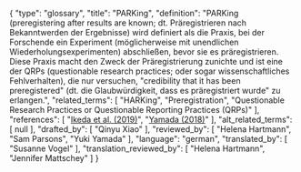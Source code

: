 {
    "type": "glossary",
    "title": "PARKing",
    "definition": "PARKing (preregistering after results are known; dt. Präregistrieren nach Bekanntwerden der Ergebnisse) wird definiert als die Praxis, bei der Forschende ein Experiment (möglicherweise mit unendlichen Wiederholungsexperimenten) abschließen, bevor sie es präregistrieren. Diese Praxis macht den Zweck der Präregistrierung zunichte und ist eine der QRPs (questionable research practices; oder sogar wissenschaftliches Fehlverhalten), die nur versuchen, \"credibility that it has been preregistered\" (dt. die Glaubwürdigkeit, dass es präregistriert wurde\" zu erlangen.",
    "related_terms": [
        "HARKing",
        "Preregistration",
        "Questionable Research Practices or Questionable Reporting Practices (QRPs)"
    ],
    "references": [
        "[Ikeda et al. (2019)](https://www.jstage.jst.go.jp/article/sjpr/62/3/62_281/_pdf/-char/ja)",
        "[Yamada (2018)](https://www.frontiersin.org/articles/10.3389/fpsyg.2018.01831/full)"
    ],
    "alt_related_terms": [
        null
    ],
    "drafted_by": [
        "Qinyu Xiao"
    ],
    "reviewed_by": [
        "Helena Hartmann",
        "Sam Parsons",
        "Yuki Yamada"
    ],
    "language": "german",
    "translated_by": [
        "Susanne Vogel"
    ],
    "translation_reviewed_by": [
        "Helena Hartmann",
        "Jennifer Mattschey"
    ]
}